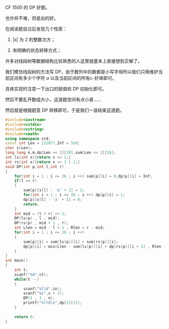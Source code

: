 CF $1500$ 的 DP 好题。  

也许并不难，但是出的好。  

在阅读题目过后发现几个性质：  

1. $|s|$ 为 $2$ 的整数次方；  
 
2. 有明确的状态转移方式；  

许多对线段树等数据结构比较熟悉的人这里就基本上直接想到正解了。  

我们模仿线段树的方法写 DP，由于数列中的数都是小写字母所以我们只用维护当前区间有多少个字符 $a$ 以及当前区间的所有c-好串即可。  

具体实现时注意一下出口的赋值和 DP 初始化即可。 

然后不要乱开数组大小，这道题空间有点小紧……  

然后就是根据题意 DP 转移即可，于是我们一波结束这道题。  

```cpp
#include<iostream>
#include<cstdio>
#include<cstring>
#include<cmath>
using namespace std;
const int Len = 131077,Inf = 1e9;
char s[Len];
long long n,m,dp[Len << 2][28],sum[Len << 2][28];
int ls(int x){return x << 1;}
int rs(int x){return x << 1 | 1;} 
void DP(int p,int l,int r)
{
	for(int i = 1 ; i <= 26 ; i ++) sum[p][i] = 0,dp[p][i] = Inf;
	if(l == r)
	{
		sum[p][s[l] - 'a' + 1] = 1;
		for(int i = 1 ; i <= 26 ; i ++) dp[p][i] = 1;
		dp[p][s[l] - 'a' + 1] = 0;
		return;
	}
	int mid = (l + r) >> 1;
	DP(ls(p) , l , mid);
	DP(rs(p) , mid + 1 , r);
	int Llen = mid - l + 1 , Rlen = r - mid;
	for(int i = 1 ; i <= 26 ; i ++)
	{
		sum[p][i] = sum[ls(p)][i] + sum[rs(p)][i];
		dp[p][i] = min(Llen - sum[ls(p)][i] + dp[rs(p)][i + 1] , Rlen - sum[rs(p)][i] + dp[ls(p)][i + 1]); 
	}
}
int main()
{
	int t;
	scanf("%d",&t);
	while(t --)
	{
		scanf("%lld",&n);
		scanf("%s",s + 1);
		DP(1 , 1 , n);
		printf("%lld\n",dp[1][1]);
	}
	
	return 0;
}
```